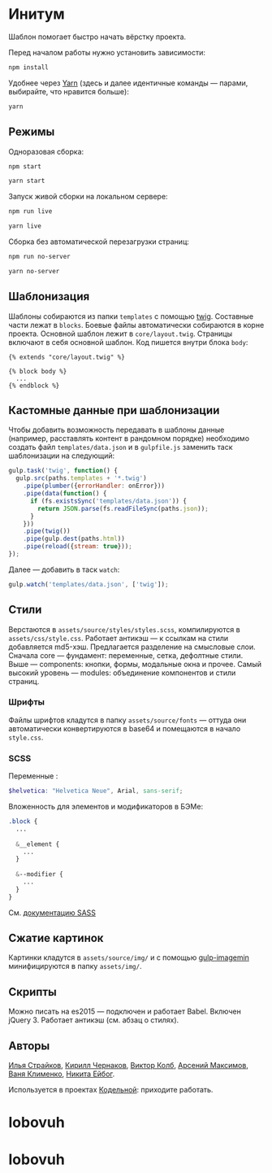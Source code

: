 # Инитум
Шаблон помогает быстро начать вёрстку проекта.

Перед началом работы нужно установить зависимости:
```bash
npm install
```

Удобнее через [Yarn](https://yarnpkg.com) (здесь и далее идентичные команды — парами, выбирайте, что нравится больше):
```bash
yarn
```

## Режимы
Одноразовая сборка:
```bash
npm start
```
```bash
yarn start
```

Запуск живой сборки на локальном сервере:
```bash
npm run live
```
```bash
yarn live
```

Сборка без автоматической перезагрузки страниц:
```bash
npm run no-server
```
```bash
yarn no-server
```

## Шаблонизация
Шаблоны собираются из папки `templates` с помощью [twig](https://github.com/twigjs/twig.js/wiki). Составные части лежат в `blocks`. Боевые файлы автоматически собираются в корне проекта. Основной шаблон лежит в `core/layout.twig`. Страницы включают в себя основной шаблон. Код пишется внутри блока `body`:
 ```twig
 {% extends "core/layout.twig" %}
 
 {% block body %}
   ...
 {% endblock %}
 ```
## Кастомные данные при шаблонизации
Чтобы добавить возможность передавать в шаблоны данные (например, расставлять контент в рандомном порядке) необходимо создать файл `templates/data.json` и в `gulpfile.js` заменить таск шаблонизации на следующий: 
```javascript
gulp.task('twig', function() {
  gulp.src(paths.templates + '*.twig')
    .pipe(plumber({errorHandler: onError}))
    .pipe(data(function() {
      if (fs.existsSync('templates/data.json')) {
        return JSON.parse(fs.readFileSync(paths.json));
      }
    }))
    .pipe(twig())
    .pipe(gulp.dest(paths.html))
    .pipe(reload({stream: true}));
});
```
Далее — добавить в таск `watch`:
```javascript
gulp.watch('templates/data.json', ['twig']);
```

## Стили
Верстаются в `assets/source/styles/styles.scss`, компилируются в `assets/css/style.css`. Работает антикэш — к ссылкам на стили добавляется md5-хэш. Предлагается разделение на смысловые слои. Сначала core — фундамент: переменные, сетка, дефолтные стили. Выше — components: кнопки, формы, модальные окна и прочее. Самый высокий уровень — modules: объединение компонентов и стили страниц.

### Шрифты
Файлы шрифтов кладутся в папку `assets/source/fonts` — оттуда они автоматически конвертируются в base64 и помещаются в начало `style.css`.

### SCSS 
Переменные :
```scss
$helvetica: "Helvetica Neue", Arial, sans-serif;
```
Вложенность для элементов и модификаторов в БЭМе:
```scss
.block {
  ...
  
  &__element {
    ...
  }
  
  &--modifier {
    ...
  }
}
```
См. [документацию SASS](http://sass-lang.com/guide)

## Сжатие картинок
Картинки кладутся в `assets/source/img/` и с помощью [gulp-imagemin](https://www.npmjs.com/package/gulp-imagemin) минифицируются в папку `assets/img/`.

## Скрипты
Можно писать на es2015 — подключен и работает Babel. Включен jQuery 3. Работает антикэш (см. абзац о стилях).

## Авторы
[Илья Страйков](https://github.com/straykov), [Кирилл Чернаков](https://github.com/Kiryous), [Виктор Колб](https://github.com/VictorKolb), [Арсений Максимов](https://github.com/notarseniy), [Ваня Клименко](https://github.com/vanya-klimenko), [Никита Ейбог](https://github.com/shrpne).


Используется в проектах [Кодельной](http://codecode.ru): приходите работать.
# lobovuh
# lobovuh
